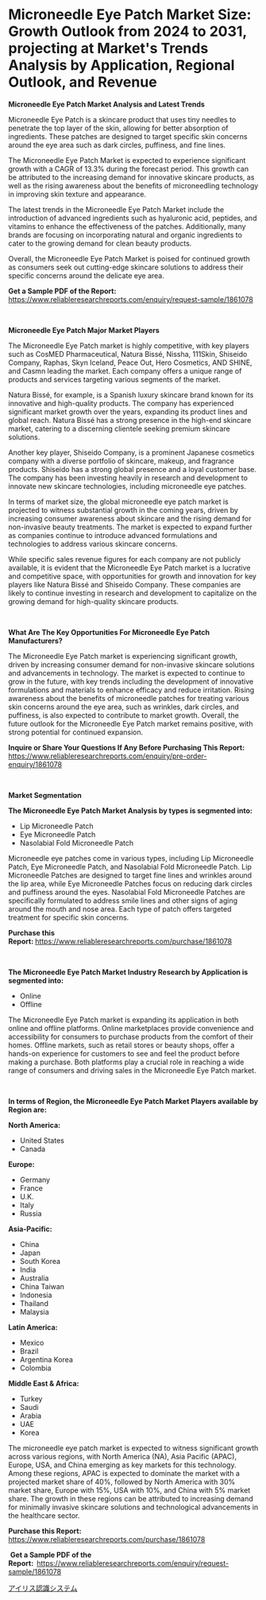 <p><h1>Microneedle Eye Patch Market Size: Growth Outlook from 2024 to 2031, projecting at Market's Trends Analysis by Application, Regional Outlook, and Revenue</h1></p><p><strong>Microneedle Eye Patch Market Analysis and Latest Trends</strong></p>
<p><p>Microneedle Eye Patch is a skincare product that uses tiny needles to penetrate the top layer of the skin, allowing for better absorption of ingredients. These patches are designed to target specific skin concerns around the eye area such as dark circles, puffiness, and fine lines.</p><p>The Microneedle Eye Patch Market is expected to experience significant growth with a CAGR of 13.3% during the forecast period. This growth can be attributed to the increasing demand for innovative skincare products, as well as the rising awareness about the benefits of microneedling technology in improving skin texture and appearance.</p><p>The latest trends in the Microneedle Eye Patch Market include the introduction of advanced ingredients such as hyaluronic acid, peptides, and vitamins to enhance the effectiveness of the patches. Additionally, many brands are focusing on incorporating natural and organic ingredients to cater to the growing demand for clean beauty products.</p><p>Overall, the Microneedle Eye Patch Market is poised for continued growth as consumers seek out cutting-edge skincare solutions to address their specific concerns around the delicate eye area.</p></p>
<p><strong>Get a Sample PDF of the Report:&nbsp;</strong> <a href="https://www.reliableresearchreports.com/enquiry/request-sample/1861078">https://www.reliableresearchreports.com/enquiry/request-sample/1861078</a></p>
<p>&nbsp;</p>
<p><strong>Microneedle Eye Patch Major Market Players</strong></p>
<p><p>The Microneedle Eye Patch market is highly competitive, with key players such as CosMED Pharmaceutical, Natura Bissé, Nissha, 111Skin, Shiseido Company, Raphas, Skyn Iceland, Peace Out, Hero Cosmetics, AND SHINE, and Casmn leading the market. Each company offers a unique range of products and services targeting various segments of the market.</p><p>Natura Bissé, for example, is a Spanish luxury skincare brand known for its innovative and high-quality products. The company has experienced significant market growth over the years, expanding its product lines and global reach. Natura Bissé has a strong presence in the high-end skincare market, catering to a discerning clientele seeking premium skincare solutions.</p><p>Another key player, Shiseido Company, is a prominent Japanese cosmetics company with a diverse portfolio of skincare, makeup, and fragrance products. Shiseido has a strong global presence and a loyal customer base. The company has been investing heavily in research and development to innovate new skincare technologies, including microneedle eye patches.</p><p>In terms of market size, the global microneedle eye patch market is projected to witness substantial growth in the coming years, driven by increasing consumer awareness about skincare and the rising demand for non-invasive beauty treatments. The market is expected to expand further as companies continue to introduce advanced formulations and technologies to address various skincare concerns.</p><p>While specific sales revenue figures for each company are not publicly available, it is evident that the Microneedle Eye Patch market is a lucrative and competitive space, with opportunities for growth and innovation for key players like Natura Bissé and Shiseido Company. These companies are likely to continue investing in research and development to capitalize on the growing demand for high-quality skincare products.</p></p>
<p>&nbsp;</p>
<p><strong>What Are The Key Opportunities For Microneedle Eye Patch Manufacturers?</strong></p>
<p><p>The Microneedle Eye Patch market is experiencing significant growth, driven by increasing consumer demand for non-invasive skincare solutions and advancements in technology. The market is expected to continue to grow in the future, with key trends including the development of innovative formulations and materials to enhance efficacy and reduce irritation. Rising awareness about the benefits of microneedle patches for treating various skin concerns around the eye area, such as wrinkles, dark circles, and puffiness, is also expected to contribute to market growth. Overall, the future outlook for the Microneedle Eye Patch market remains positive, with strong potential for continued expansion.</p></p>
<p><strong>Inquire or Share Your Questions If Any Before Purchasing This Report:</strong> <a href="https://www.reliableresearchreports.com/enquiry/pre-order-enquiry/1861078">https://www.reliableresearchreports.com/enquiry/pre-order-enquiry/1861078</a></p>
<p>&nbsp;</p>
<p><strong>Market Segmentation</strong></p>
<p><strong>The Microneedle Eye Patch Market Analysis by types is segmented into:</strong></p>
<p><ul><li>Lip Microneedle Patch</li><li>Eye Microneedle Patch</li><li>Nasolabial Fold Microneedle Patch</li></ul></p>
<p><p>Microneedle eye patches come in various types, including Lip Microneedle Patch, Eye Microneedle Patch, and Nasolabial Fold Microneedle Patch. Lip Microneedle Patches are designed to target fine lines and wrinkles around the lip area, while Eye Microneedle Patches focus on reducing dark circles and puffiness around the eyes. Nasolabial Fold Microneedle Patches are specifically formulated to address smile lines and other signs of aging around the mouth and nose area. Each type of patch offers targeted treatment for specific skin concerns.</p></p>
<p><strong>Purchase this Report:&nbsp;</strong><a href="https://www.reliableresearchreports.com/purchase/1861078">https://www.reliableresearchreports.com/purchase/1861078</a></p>
<p>&nbsp;</p>
<p><strong>The Microneedle Eye Patch Market Industry Research by Application is segmented into:</strong></p>
<p><ul><li>Online</li><li>Offline</li></ul></p>
<p><p>The Microneedle Eye Patch market is expanding its application in both online and offline platforms. Online marketplaces provide convenience and accessibility for consumers to purchase products from the comfort of their homes. Offline markets, such as retail stores or beauty shops, offer a hands-on experience for customers to see and feel the product before making a purchase. Both platforms play a crucial role in reaching a wide range of consumers and driving sales in the Microneedle Eye Patch market.</p></p>
<p>&nbsp;</p>
<p><strong>In terms of Region, the Microneedle Eye Patch Market Players available by Region are:</strong></p>
<p>
    <p> <strong> North America: </strong>
        <ul>
            <li>United States</li>
            <li>Canada</li>
        </ul>
        </p> 
    <p> <strong> Europe: </strong>
        <ul>
            <li>Germany</li>
            <li>France</li>
            <li>U.K.</li>
            <li>Italy</li>
            <li>Russia</li>
        </ul>
        </p> 
    <p> <strong> Asia-Pacific: </strong>
        <ul>
            <li>China</li>
            <li>Japan</li>
            <li>South Korea</li>
            <li>India</li>
            <li>Australia</li>
            <li>China Taiwan</li>
            <li>Indonesia</li>
            <li>Thailand</li>
            <li>Malaysia</li>
        </ul>
        </p> 
    <p> <strong> Latin America: </strong>
        <ul>
            <li>Mexico</li>
            <li>Brazil</li>
            <li>Argentina Korea</li>
            <li>Colombia</li>
        </ul>
        </p> 
    <p> <strong> Middle East & Africa: </strong>
        <ul>
            <li>Turkey</li>
            <li>Saudi</li>
            <li>Arabia</li>
            <li>UAE</li>
            <li>Korea</li>
        </ul>
    </p>
    </p>
<p><p>The microneedle eye patch market is expected to witness significant growth across various regions, with North America (NA), Asia Pacific (APAC), Europe, USA, and China emerging as key markets for this technology. Among these regions, APAC is expected to dominate the market with a projected market share of 40%, followed by North America with 30% market share, Europe with 15%, USA with 10%, and China with 5% market share. The growth in these regions can be attributed to increasing demand for minimally invasive skincare solutions and technological advancements in the healthcare sector.</p></p>
<p><strong>Purchase this Report: </strong><a href="https://www.reliableresearchreports.com/purchase/1861078">https://www.reliableresearchreports.com/purchase/1861078</a></p>
<p>&nbsp;<strong>Get a Sample PDF of the Report:&nbsp;&nbsp;</strong><a href="https://www.reliableresearchreports.com/enquiry/request-sample/1861078">https://www.reliableresearchreports.com/enquiry/request-sample/1861078</a></p>
<p><strong></strong></p>
<p><p><a href="https://github.com/sghwr779811674/Market-Research-Report-List-1/blob/main/84526816428.md">アイリス認識システム</a></p></p>